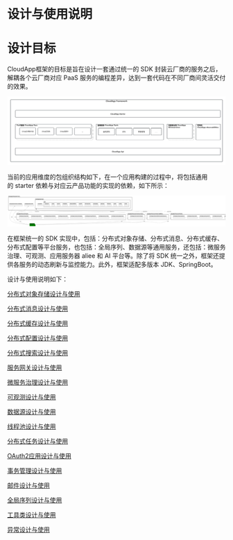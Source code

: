 # 设计与使用说明

# 设计目标

CloudApp框架的目标是旨在设计一套通过统一的 SDK 封装云厂商的服务之后，解耦各个云厂商对应 PaaS 服务的编程差异，达到一套代码在不同厂商间灵活交付的效果。

![alt text](docs/assets/CloudApp.jpg)

当前的应用维度的包组织结构如下，在一个应用构建的过程中，将包括通用的 starter 依赖与对应云产品功能的实现的依赖，如下所示：

![alt text](docs/assets/cloudapp-framework-uml.png)

在框架统一的 SDK 实现中，包括：分布式对象存储、分布式消息、分布式缓存、分布式配置等平台服务，也包括：全局序列、数据源等通用服务，还包括：微服务治理、可观测、应用服务器 aliee 和 AI 平台等。除了将 SDK 统一之外，框架还提供各服务的动态刷新与监控能力。此外，框架适配多版本 JDK、SpringBoot。

设计与使用说明如下：

[分布式对象存储设计与使用](docs/分布式对象存储设计与使用.md)

[分布式消息设计与使用](docs/分布式消息设计与使用.md)

[分布式缓存设计与使用](docs/分布式缓存设计与使用.md)

[分布式配置设计与使用](docs/分布式配置设计与使用.md)

[分布式搜索设计与使用](docs/分布式搜索设计与使用.md)

[服务网关设计与使用](docs/服务网关设计与使用.md)

[微服务治理设计与使用](docs/微服务治理设计与使用.md)

[可观测设计与使用](docs/可观测设计与使用.md)

[数据源设计与使用](docs/数据源设计与使用.md)

[线程池设计与使用](docs/线程池设计与使用.md)

[分布式任务设计与使用](docs/分布式任务设计与使用.md)

[OAuth2应用设计与使用](docs/OAuth2应用设计与使用.md)

[事务管理设计与使用](docs/事务管理设计与使用.md)

[邮件设计与使用](docs/邮件设计与使用.md)

[全局序列设计与使用](docs/全局序列设计与使用.md)

[工具类设计与使用](docs/工具类设计与使用.md)

[异常设计与使用](docs/异常设计与使用.md)